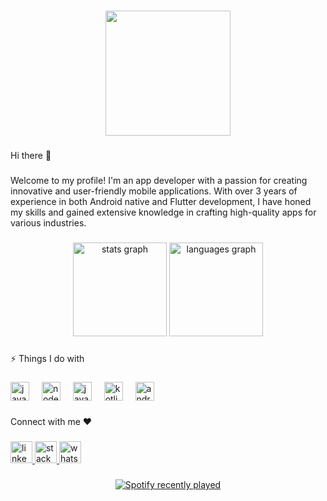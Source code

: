 <p align="left"></p>

###

<div align="center">
  <img height="200" src="https://github.com/AravindhanDeveloper/Camera2-API/assets/76999163/dcb8ec7b-8d4f-4e2d-9dd8-f3390a47e2d5"  />
</div>

###

<p align="left">Hi there 👋</p>

###

<p align="left">Welcome to my profile! I'm an app developer with a passion for creating innovative and user-friendly mobile applications. With over 3 years of experience in both Android native and Flutter development, I have honed my skills and gained extensive knowledge in crafting high-quality apps for various industries.</p>

###

<div align="center">
  <img src="https://github-readme-stats.vercel.app/api?username=AravindhanDeveloper&hide_title=false&hide_rank=false&show_icons=true&include_all_commits=true&count_private=true&disable_animations=false&theme=dracula&locale=en&hide_border=false" height="150" alt="stats graph"  />
  <img src="https://github-readme-stats.vercel.app/api/top-langs?username=AravindhanDeveloper&locale=en&hide_title=false&layout=compact&card_width=320&langs_count=5&theme=dracula&hide_border=false" height="150" alt="languages graph"  />
</div>

###

<p align="left">⚡ Things I do with</p>

###

<div align="left">
  <img src="https://cdn.jsdelivr.net/gh/devicons/devicon/icons/javascript/javascript-original.svg" height="30" alt="javascript logo"  />
  <img width="12" />
  <img src="https://cdn.jsdelivr.net/gh/devicons/devicon/icons/nodejs/nodejs-original.svg" height="30" alt="nodejs logo"  />
  <img width="12" />
  <img src="https://cdn.jsdelivr.net/gh/devicons/devicon/icons/java/java-original.svg" height="30" alt="java logo"  />
  <img width="12" />
  <img src="https://cdn.jsdelivr.net/gh/devicons/devicon/icons/kotlin/kotlin-original.svg" height="30" alt="kotlin logo"  />
  <img width="12" />
  
  <img src="https://cdn.jsdelivr.net/gh/devicons/devicon/icons/androidstudio/androidstudio-original.svg" height="30" alt="androidstudio logo"  />
</div>

###

<p align="left">Connect with me ❤️</p>

###

<div align="left">
  <a href="https://www.linkedin.com/in/aravindhancom/" target="_blank">
    <img src="https://img.shields.io/static/v1?message=LinkedIn&logo=linkedin&label=&color=0077B5&logoColor=white&labelColor=&style=for-the-badge" height="35" alt="linkedin logo"  />
  </a>
  <a href="https://stackoverflow.com/users/15254074/aravindhan" target="_blank">
    <img src="https://img.shields.io/static/v1?message=Stackoverflow&logo=stackoverflow&label=&color=FE7A16&logoColor=white&labelColor=&style=for-the-badge" height="35" alt="stackoverflow logo"  />
  </a>
  <a href="https://www.whatsapp.com/channel/0029Va4UVLs2ER6Yp9GH9N0X" target="_blank">
    <img src="https://img.shields.io/static/v1?message=Whatsapp&logo=whatsapp&label=&color=25D366&logoColor=white&labelColor=&style=for-the-badge" height="35" alt="whatsapp logo"  />
  </a>
</div>

###

<div align="center">
  <a href="https://open.spotify.com/user/31c6udf6rz33wcogyneagcqgajye">
    <img src="https://spotify-recently-played-readme.vercel.app/api?user=31c6udf6rz33wcogyneagcqgajye&count=5&unique=true" alt="Spotify recently played"  />
  </a>
</div>

###
